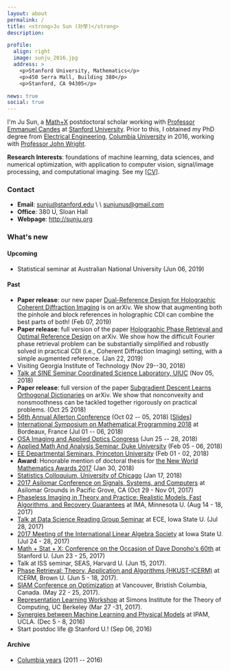 ```yaml
---
layout: about
permalink: /
title: <strong>Ju Sun (孙举)</strong> 
description: 

profile:
  align: right
  image: sunju_2016.jpg
  address: >
    <p>Stanford University, Mathematics</p>
    <p>450 Serra Mall, Building 380</p>
    <p>Stanford, CA 94305</p>

news: true
social: true
---
```


I'm Ju Sun, a [Math+X](https://www.simonsfoundation.org/funding/funding-opportunities/mathematics-physical-sciences/mathx/mathx-encouraging-interactions-chair-recipients/) postdoctoral scholar working with [Professor Emmanuel Candes](http://statweb.stanford.edu/~candes/) at [Stanford University](https://www.stanford.edu/). Prior to this, I obtained my PhD degree from [Electrical Engineering](http://www.ee.columbia.edu/), [Columbia University](http://www.columbia.edu/) in 2016, working with [Professor John Wright](http://www.columbia.edu/~jw2966/). 

**Research Interests**: foundations of machine learning, data sciences, and numerical optimization, with application to computer vision, signal/image processing, and computational imaging. See my \[[CV](/docs/CV.pdf)\].

### Contact 
- **Email**: sunju@stanford.edu \\ \\  sunjunus@gmail.com
- **Office**: 380 U, Sloan Hall 
- **Webpage**: <http://sunju.org>

### What's new 

#### Upcoming
- Statistical seminar at Australian National University (Jun 06, 2019) 

#### Past 
- **Paper release**: our new paper [Dual-Reference Design for Holographic Coherent Diffraction Imaging](https://arxiv.org/abs/1902.02492) is on arXiv. We show that augmenting both the pinhole and block references in holographic CDI can combine the best parts of both! (Feb 07, 2019)
- **Paper release**: full version of the paper [Holographic Phase Retrieval and Optimal Reference Design](https://arxiv.org/abs/1901.06453) on arXiv. We show how the difficult Fourier phase retrieval problem can be substantially simplified and robustly solved in practical CDI (i.e., Coherent Diffraction Imaging) setting, with a simple augmented reference. (Jan 22, 2019)
- Visiting Georgia Institute of Technology (Nov 29--30, 2018)
- [Talk at SINE Seminar Coordinated Science Laboratory, UIUC](https://calendars.illinois.edu/detail/4200/33321967) (Nov 05, 2018)
- **Paper release**: full version of the paper [Subgradient Descent Learns Orthogonal Dictionaries](https://arxiv.org/abs/1810.10702) on arXiv. We show that nonconvexity and nonsmoothness can be tackled together rigorously on practical problems. (Oct 25 2018)
- [56th Annual Allerton Conference](http://allerton.csl.illinois.edu/) (Oct 02 -- 05, 2018) \[[Slides](/docs/allerton18_nsms.pdf)\]
- [International Symposium on Mathematical Programming 2018](https://ismp2018.sciencesconf.org/) at Bordeaux, France (Jul 01 -- 06, 2018)
- [OSA Imaging and Applied Optics Congress](https://www.osa.org/en-us/meetings/osa_meetings/osa_imaging_and_applied_optics_congress/) (Jun 25 -- 28, 2018)
- [Applied Math And Analysis Seminar, Duke University](https://math.duke.edu/events/79975-when-are-nonconvex-optimization-problems-not-scary) (Feb 05 - 06, 2018)
- [EE Departmental Seminars, Princeton University](http://ee.princeton.edu/events/when-are-nonconvex-optimization-problems-not-scary) (Feb 01 - 02, 2018) 
- **Award**: Honorable mention of doctoral thesis for [the New World Mathematics Awards 2017](http://ymsc.tsinghua.edu.cn/nwma/) (Jan 30, 2018)
- [Statistics Colloquium, University of Chicago](https://www.stat.uchicago.edu/seminars/dept_monday_series/2017-2018/Sun_Ju011718.pdf) (Jan 17, 2018)
- [2017 Asilomar Conference on Signals, Systems, and Computers](http://www.asilomarsscconf.org/) at Asilomar Grounds in Pacific Grove, CA (Oct 29 - Nov 01, 2017)
- [Phaseless Imaging in Theory and Practice: Realistic Models, Fast Algorithms, and Recovery Guarantees](https://www.ima.umn.edu/2017-2018/SW8.14-18.17) at IMA, Minnesota U. (Aug 14 - 18, 2017) 
- [Talk at Data Science Reading Group Seminar](https://www.ece.iastate.edu/seminars-and-events/data-science-reading-group-seminar-ju-sun/) at ECE, Iowa State U. (Jul 28, 2017)
- [2017 Meeting of the International Linear Algebra Society](https://ilas2017.math.iastate.edu/) at Iowa State U. (Jul 24 - 28, 2017)
- [Math + Stat + X: Conference on the Occasion of Dave Donoho's 60th](https://www.mathstatsxdonoho60.com/) at Stanford U. (Jun 23 - 25, 2017)
- Talk at ISS seminar, SEAS, Harvard U. (Jun 15, 2017). 
- [Phase Retrieval: Theory, Application and Algorithms (HKUST-ICERM)](https://icerm.brown.edu/international_programs/upcoming.php) at ICERM, Brown U. (Jun 5 - 18, 2017). 
- [SIAM Conference on Optimization](http://www.siam.org/meetings/op17/) at Vancouver, Bristish Columbia, Canada. (May 22 - 25, 2017). 
- [Representation Learning Workshop](https://simons.berkeley.edu/workshops/machinelearning2017-2) at Simons Institute for the Theory of Computing, UC Berkeley (Mar 27 -31, 2017). 
- [Synergies between Machine Learning and Physical Models](http://www.ipam.ucla.edu/programs/workshops/workshop-iv-synergies-between-machine-learning-and-physical-models/) at IPAM, UCLA. (Dec 5 - 8, 2016)
- Start postdoc life @ Stanford U.! (Sep 06, 2016)

#### Archive
- [Columbia years](columbia-2011-2016) (2011 -- 2016)
